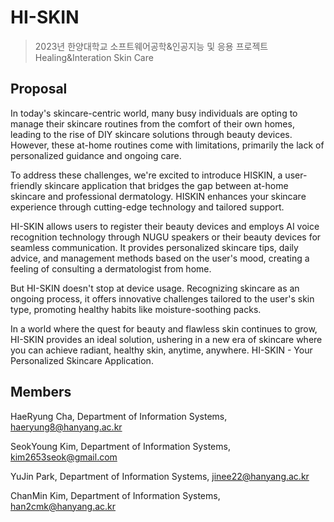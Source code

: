 # HI-SKIN
> 2023년 한양대학교 소프트웨어공학&인공지능 및 응용 프로젝트 
> Healing&Interation Skin Care

## Proposal

In today's skincare-centric world, many busy individuals are opting to manage their skincare routines from the comfort of their own homes, leading to the rise of DIY skincare solutions through beauty devices. However, these at-home routines come with limitations, primarily the lack of personalized guidance and ongoing care.

To address these challenges, we're excited to introduce HISKIN, a user-friendly skincare application that bridges the gap between at-home skincare and professional dermatology. HISKIN enhances your skincare experience through cutting-edge technology and tailored support.

HI-SKIN allows users to register their beauty devices and employs AI voice recognition technology through NUGU speakers or their beauty devices for seamless communication. It provides personalized skincare tips, daily advice, and management methods based on the user's mood, creating a feeling of consulting a dermatologist from home.

But HI-SKIN doesn't stop at device usage. Recognizing skincare as an ongoing process, it offers innovative challenges tailored to the user's skin type, promoting healthy habits like moisture-soothing packs.

In a world where the quest for beauty and flawless skin continues to grow, HI-SKIN provides an ideal solution, ushering in a new era of skincare where you can achieve radiant, healthy skin, anytime, anywhere. HI-SKIN - Your Personalized Skincare Application.

## Members
HaeRyung Cha, Department of Information Systems, haeryung8@hanyang.ac.kr

SeokYoung Kim, Department of Information Systems, kim2653seok@gmail.com

YuJin Park, Department of Information Systems, jinee22@hanyang.ac.kr

ChanMin Kim, Department of Information Systems, han2cmk@hanyang.ac.kr
